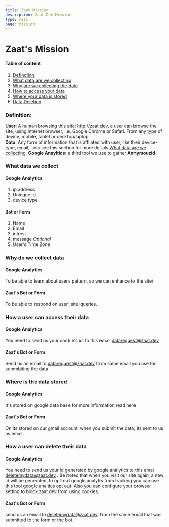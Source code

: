```yaml
---
title: Zaat Mission
description: Zaat.Dev Mission
type: misc
page: mission
---
```

# Zaat's Mission

#### Table of content
1. [Definction](#Definition:)
1. [What data are we collecting](#what-data-do-we-collect)
1. [Why are we collecting the date](#why-do-we-collect-date) 
1. [How to access your data](#how-a-user-can-access-their-data)
1. [Where your data is stored](#where-is-the-data-stored)
1. [Data Deletion](#how-a-user-can-delete-their-data)

### Definition: 
**User**: A human browsing this site: http://zaat.dev, a user can browse the site, using internet browser, i.e. Google Chrome or Safari. From any type of device, mobile, tablet or desktop/laptop.   
**Data**: Any form of information that is affliated with user, like their device-type, email,...etc see this section for more detials [What data are we collecting](#what-data-do-we-collect).
**Google Anayltics**: a third tool we use to gather **Annymouzid** 

### What data we collect 
#### Google Analytics
1. ip address 
2. Unieque id
3. device type
#### Bot or Form
1. Name
2. Email
3. intrest 
4. message _Optional_
5. User's Time Zone

### Why do we collect data
#### Google Analytics 
To be able to learn about users pattern, so we can enhance to the site/ 
#### Zaat's Bot or Form
To be able to respond on user' site  iqueries.  

### How a user can access their data 
#### Google Analytics 
You need to send us your cookie's id. to this email datarequest@zaat.dev
#### Zaat's Bot or Form
Send us an email to datarequest@zaat.dev from same email you use for summbiting the data

### Where is the data stored
#### Google Analytics 
It's stored on google data base for more information read here
#### Zaat's Bot or Form
On its stored on our gmail account, when you submit the data, its sent to us as email. 

### How a user can delete their data
#### Google Analytics 
You need to send us your id generated by google analytics to this emai deletemydata@zaat.dev . Be noted that when you visit our site again, a new id will be generated, to opt-out google analytis from tracking you can use this tool [google analtics opt out](https://tools.google.com/dlpage/gaoptout). 
Also you can configure your browser setting to block zaat.dev from using cookies.  
#### Zaat's Bot or Form
send us an email to deletemydata@zaat.dev, from the same email that was submitted to the form or the bot.  

